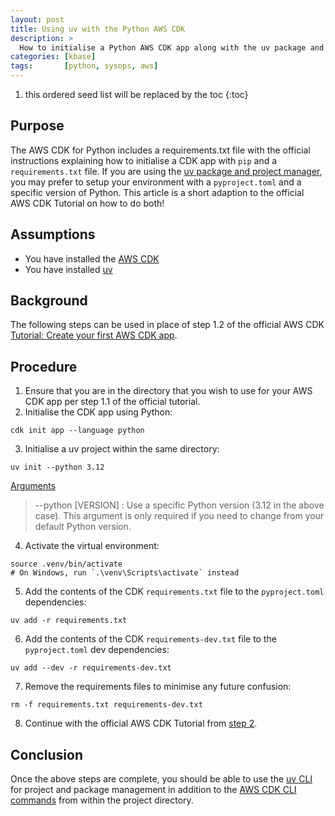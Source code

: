 ```yaml
---
layout: post
title: Using uv with the Python AWS CDK
description: >
  How to initialise a Python AWS CDK app along with the uv package and project manager.
categories: [kbase]
tags:       [python, sysops, aws]
---
```

1. this ordered seed list will be replaced by the toc
{:toc}

## Purpose
The AWS CDK for Python includes a requirements.txt file with the official instructions explaining how to initialise a CDK app with `pip` and a `requirements.txt` file. If you are using the [uv package and project manager](https://docs.astral.sh/uv/), you may prefer to setup your environment with a `pyproject.toml` and a specific version of Python. This article is a short adaption to the official AWS CDK Tutorial on how to do both!

## Assumptions
+ You have installed the [AWS CDK](https://docs.aws.amazon.com/cdk/v2/guide/getting_started.html)
+ You have installed [uv](https://docs.astral.sh/uv/getting-started/installation/)

## Background
The following steps can be used in place of step 1.2 of the official AWS CDK [Tutorial: Create your first AWS CDK app](https://docs.aws.amazon.com/cdk/v2/guide/hello_world.html).

## Procedure
1. Ensure that you are in the directory that you wish to use for your AWS CDK app per step 1.1 of the official tutorial.
2. Initialise the CDK app using Python:  
```shell
cdk init app --language python
```
3. Initialise a uv project within the same directory:
```shell
uv init --python 3.12
```
<u>Arguments</u>
>\-\-python [VERSION]
>: Use a specific Python version (3.12 in the above case). This argument is only required if you need to change from your default Python version.

4. Activate the virtual environment:
```shell
source .venv/bin/activate
# On Windows, run `.\venv\Scripts\activate` instead
```
5. Add the contents of the CDK `requirements.txt` file to the `pyproject.toml` dependencies:
```shell
uv add -r requirements.txt
```
6. Add the contents of the CDK `requirements-dev.txt` file to the `pyproject.toml` dev dependencies:
```shell
uv add --dev -r requirements-dev.txt
```
7. Remove the requirements files to minimise any future confusion:
```shell
rm -f requirements.txt requirements-dev.txt
```
8. Continue with the official AWS CDK Tutorial from [step 2](https://docs.aws.amazon.com/cdk/v2/guide/hello_world.html#hello_world_configure).

## Conclusion
Once the above steps are complete, you should be able to use the [uv CLI](https://docs.astral.sh/uv/reference/cli/) for project and package management in addition to the [AWS CDK CLI commands](https://docs.aws.amazon.com/cdk/v2/guide/cli.html) from within the project directory.